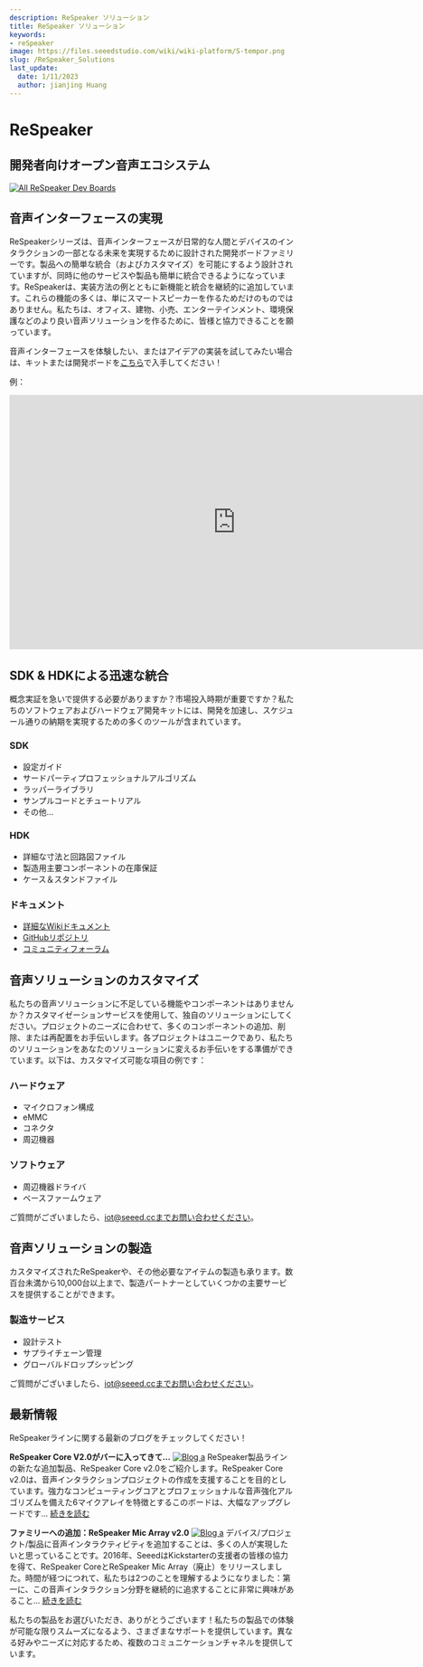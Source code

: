 ```yaml
---
description: ReSpeaker ソリューション
title: ReSpeaker ソリューション
keywords:
- reSpeaker
image: https://files.seeedstudio.com/wiki/wiki-platform/S-tempor.png
slug: /ReSpeaker_Solutions
last_update:
  date: 1/11/2023
  author: jianjing Huang
---
```


# **ReSpeaker**

## 開発者向けオープン音声エコシステム

[![All ReSpeaker Dev Boards](https://files.seeedstudio.com/wiki/ReSpeakerSolutions/img/FullReSpeakerLine.png)](https://www.seeedstudio.com/series/Respeaker-10.html)

## **音声インターフェースの実現**

ReSpeakerシリーズは、音声インターフェースが日常的な人間とデバイスのインタラクションの一部となる未来を実現するために設計された開発ボードファミリーです。製品への簡単な統合（およびカスタマイズ）を可能にするよう設計されていますが、同時に他のサービスや製品も簡単に統合できるようになっています。ReSpeakerは、実装方法の例とともに新機能と統合を継続的に追加しています。これらの機能の多くは、単にスマートスピーカーを作るためだけのものではありません。私たちは、オフィス、建物、小売、エンターテインメント、環境保護などのより良い音声ソリューションを作るために、皆様と協力できることを願っています。

音声インターフェースを体験したい、またはアイデアの実装を試してみたい場合は、キットまたは開発ボードを[こちら](https://www.seeedstudio.com/series/Respeaker-10.html)で入手してください！

例：
<iframe width="800" height="450" src="https://www.youtube.com/embed/tdIsCRXKoVI" frameborder="0" allow="autoplay; encrypted-media" allowfullscreen></iframe>

## **SDK & HDKによる迅速な統合**

概念実証を急いで提供する必要がありますか？市場投入時期が重要ですか？私たちのソフトウェアおよびハードウェア開発キットには、開発を加速し、スケジュール通りの納期を実現するための多くのツールが含まれています。

### **SDK**

- 設定ガイド
- サードパーティプロフェッショナルアルゴリズム
- ラッパーライブラリ
- サンプルコードとチュートリアル
- その他...

### **HDK**

- 詳細な寸法と回路図ファイル
- 製造用主要コンポーネントの在庫保証
- ケース＆スタンドファイル

### **ドキュメント**

- [詳細なWikiドキュメント](https://wiki.seeedstudio.com/ReSpeaker/)
- [GitHubリポジトリ](https://github.com/respeaker)
- [コミュニティフォーラム](https://forum.seeedstudio.com/)

## **音声ソリューションのカスタマイズ**

私たちの音声ソリューションに不足している機能やコンポーネントはありませんか？カスタマイゼーションサービスを使用して、独自のソリューションにしてください。プロジェクトのニーズに合わせて、多くのコンポーネントの追加、削除、または再配置をお手伝いします。各プロジェクトはユニークであり、私たちのソリューションをあなたのソリューションに変えるお手伝いをする準備ができています。以下は、カスタマイズ可能な項目の例です：

### **ハードウェア**

- マイクロフォン構成
- eMMC
- コネクタ
- 周辺機器

### **ソフトウェア**

- 周辺機器ドライバ
- ベースファームウェア

ご質問がございましたら、iot@seeed.ccまでお問い合わせください。

## **音声ソリューションの製造**

カスタマイズされたReSpeakerや、その他必要なアイテムの製造も承ります。数百台未満から10,000台以上まで、製造パートナーとしていくつかの主要サービスを提供することができます。

### **製造サービス**

- 設計テスト
- サプライチェーン管理
- グローバルドロップシッピング

ご質問がございましたら、iot@seeed.ccまでお問い合わせください。

## **最新情報**

ReSpeakerラインに関する最新のブログをチェックしてください！

**ReSpeaker Core V2.0がバーに入ってきて...**
[![Blog a](https://www.seeedstudio.com/blog/wp-content/uploads/2018/06/Banner-1030x466.jpg)](https://www.seeedstudio.com/blog/2018/06/22/a-respeaker-core-v2-0-walks-into-a-bar/)
ReSpeaker製品ラインの新たな追加製品、ReSpeaker Core v2.0をご紹介します。ReSpeaker Core v2.0は、音声インタラクションプロジェクトの作成を支援することを目的としています。強力なコンピューティングコアとプロフェッショナルな音声強化アルゴリズムを備えた6マイクアレイを特徴とするこのボードは、大幅なアップグレードです... [続きを読む](https://www.seeedstudio.com/blog/2018/06/22/a-respeaker-core-v2-0-walks-into-a-bar/)

**ファミリーへの追加：ReSpeaker Mic Array v2.0**
[![Blog a](https://www.seeedstudio.com/blog/wp-content/uploads/2018/05/playback.jpg)](https://www.seeedstudio.com/blog/2018/05/22/adding-to-the-family-respeaker-mic-array-v2-0/)
デバイス/プロジェクト/製品に音声インタラクティビティを追加することは、多くの人が実現したいと思っていることです。2016年、SeeedはKickstarterの支援者の皆様の協力を得て、ReSpeaker CoreとReSpeaker Mic Array（廃止）をリリースしました。時間が経つにつれて、私たちは2つのことを理解するようになりました：第一に、この音声インタラクション分野を継続的に追求することに非常に興味があること... [続きを読む](https://www.seeedstudio.com/blog/2018/05/22/adding-to-the-family-respeaker-mic-array-v2-0/)

私たちの製品をお選びいただき、ありがとうございます！私たちの製品での体験が可能な限りスムーズになるよう、さまざまなサポートを提供しています。異なる好みやニーズに対応するため、複数のコミュニケーションチャネルを提供しています。

<div class="button_tech_support_container">
<a href="https://forum.seeedstudio.com/" class="button_forum"></a> 
<a href="https://www.seeedstudio.com/contacts" class="button_email"></a>
</div>

<div class="button_tech_support_container">
<a href="https://discord.gg/eWkprNDMU7" class="button_discord"></a> 
<a href="https://github.com/Seeed-Studio/wiki-documents/discussions/69" class="button_discussion"></a>
</div>